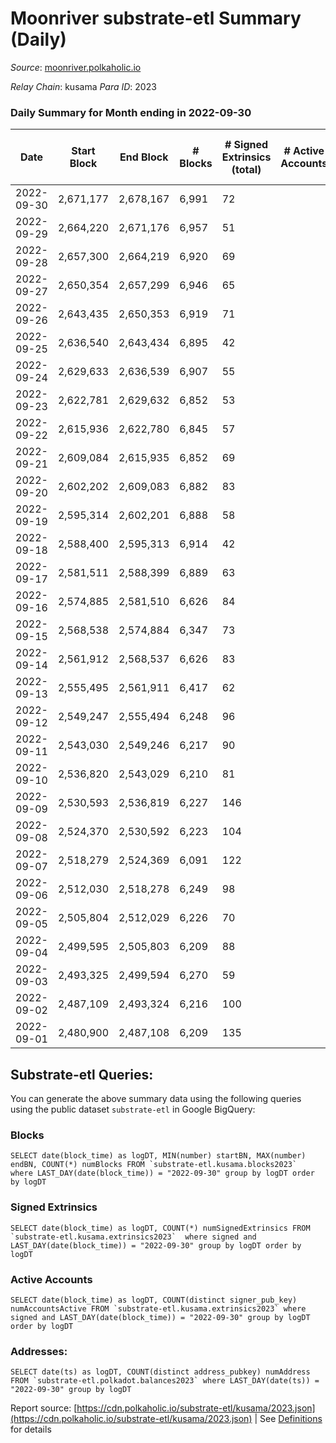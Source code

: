 # Moonriver substrate-etl Summary (Daily)

_Source_: [moonriver.polkaholic.io](https://moonriver.polkaholic.io)

*Relay Chain*: kusama
*Para ID*: 2023



### Daily Summary for Month ending in 2022-09-30


| Date | Start Block | End Block | # Blocks | # Signed Extrinsics (total) | # Active Accounts | # Passive | # New | # Addresses with Balances | # Events | # Transfers | # XCM Transfers In | # XCM Transfers Out |
| ---- | ----------- | --------- | -------- | --------------------------- | ----------------- | --------- | ----- | ------------------------- | -------- | ----------- | ------------------ | ------------------- |
| 2022-09-30 | 2,671,177 | 2,678,167 | 6,991  | 72 |  |  |  | 570,319 | 475,894 | 5,228 ($1,919,189.85) | 24 ($1,862.45) | 20 ($11,358.04) |
| 2022-09-29 | 2,664,220 | 2,671,176 | 6,957  | 51 |  |  |  |  | 513,877 | 10,513 ($6,443,629.63) | 51 ($66,914.30) | 42 ($45,673.70) |
| 2022-09-28 | 2,657,300 | 2,664,219 | 6,920  | 69 |  |  |  |  | 439,313 | 5,906 ($1,445,307.02) | 35 ($24,272.85) | 40 ($22,656.25) |
| 2022-09-27 | 2,650,354 | 2,657,299 | 6,946  | 65 |  |  |  |  | 456,083 | 6,431 ($4,658,515.17) | 38 ($10,931.73) | 47 ($71,691.90) |
| 2022-09-26 | 2,643,435 | 2,650,353 | 6,919  | 71 |  |  |  |  | 456,427 | 5,305 ($1,961,383.83) | 40 ($29,679.07) | 46 ($16,059.71) |
| 2022-09-25 | 2,636,540 | 2,643,434 | 6,895  | 42 |  |  |  |  | 465,358 | 4,635 ($1,155,870.64) | 31 ($39,512.81) | 26 ($16,765.83) |
| 2022-09-24 | 2,629,633 | 2,636,539 | 6,907  | 55 |  |  |  |  | 461,401 | 4,311 ($958,894.08) | 46 ($47,843.18) | 49 ($28,198.86) |
| 2022-09-23 | 2,622,781 | 2,629,632 | 6,852  | 53 |  |  |  |  | 528,696 | 6,147 ($4,549,250.91) | 31 ($73,795.73) | 57 ($56,810.13) |
| 2022-09-22 | 2,615,936 | 2,622,780 | 6,845  | 57 |  |  |  |  | 534,271 | 5,843 ($1,602,198.38) | 30 ($9,391.87) | 35 ($34,942.81) |
| 2022-09-21 | 2,609,084 | 2,615,935 | 6,852  | 69 |  |  |  |  | 572,582 | 8,084 ($2,317,598.84) | 38 ($7,447.88) | 79 ($103,547.43) |
| 2022-09-20 | 2,602,202 | 2,609,083 | 6,882  | 83 |  |  |  |  | 580,762 | 8,084 ($4,331,125.95) | 61 ($77,523.11) | 73 ($76,389.40) |
| 2022-09-19 | 2,595,314 | 2,602,201 | 6,888  | 58 |  |  |  | 565,428 | 618,900 | 7,826 ($3,082,337.88) | 50 ($98,803.00) | 82 ($75,739.24) |
| 2022-09-18 | 2,588,400 | 2,595,313 | 6,914  | 42 |  |  |  | 565,294 | 562,084 | 6,975 ($3,491,254.43) | 50 ($61,500.12) | 37 ($20,282.59) |
| 2022-09-17 | 2,581,511 | 2,588,399 | 6,889  | 63 |  |  |  | 565,185 | 510,406 | 5,775 ($4,525,255.52) | 35 ($55,865.09) | 35 ($213,310.00) |
| 2022-09-16 | 2,574,885 | 2,581,510 | 6,626  | 84 |  |  |  | 565,001 | 528,997 | 6,966 ($4,211,516.34) | 77 ($35,127.31) | 66 ($24,584.26) |
| 2022-09-15 | 2,568,538 | 2,574,884 | 6,347  | 73 |  |  |  | 564,597 | 507,889 | 6,931 ($5,421,850.28) | 39 ($77,260.89) | 25 ($75,645.59) |
| 2022-09-14 | 2,561,912 | 2,568,537 | 6,626  | 83 |  |  |  | 564,256 | 457,808 | 4,738 ($4,383,182.15) | 44 ($118,107.68) | 37 ($63,496.84) |
| 2022-09-13 | 2,555,495 | 2,561,911 | 6,417  | 62 |  |  |  | 564,184 | 514,052 | 7,321 ($5,787,658.84) | 80 ($166,683.31) | 70 ($107,775.80) |
| 2022-09-12 | 2,549,247 | 2,555,494 | 6,248  | 96 |  |  |  |  | 547,454 | 7,589 ($4,105,732.74) | 62 ($209,352.38) | 80 ($121,711.79) |
| 2022-09-11 | 2,543,030 | 2,549,246 | 6,217  | 90 |  |  |  |  | 495,673 | 8,020 ($3,118,527.75) | 35 ($228,192.81) | 62 ($64,130.86) |
| 2022-09-10 | 2,536,820 | 2,543,029 | 6,210  | 81 |  |  |  |  | 510,767 | 8,719 ($9,541,161.12) | 66 ($121,582.69) | 62 ($75,685.68) |
| 2022-09-09 | 2,530,593 | 2,536,819 | 6,227  | 146 |  |  |  | 564,069 | 531,846 | 9,426 ($3,599,874.95) | 32 ($90,562.58) | 66 ($26,637.84) |
| 2022-09-08 | 2,524,370 | 2,530,592 | 6,223  | 104 |  |  |  | 564,021 | 483,004 | 7,646 ($3,576,530.32) | 30 ($50,716.20) | 60 ($344,685.15) |
| 2022-09-07 | 2,518,279 | 2,524,369 | 6,091  | 122 |  |  |  |  | 527,386 | 8,016 ($2,976,540.93) | 58 ($61,117.16) | 61 ($48,467.38) |
| 2022-09-06 | 2,512,030 | 2,518,278 | 6,249  | 98 |  |  |  |  | 589,582 | 8,620 ($4,634,133.30) | 68 ($110,067.19) | 68 ($63,892.79) |
| 2022-09-05 | 2,505,804 | 2,512,029 | 6,226  | 70 |  |  |  |  | 491,145 | 6,125 ($3,110,068.53) | 43 ($47,340.98) | 53 ($27,848.41) |
| 2022-09-04 | 2,499,595 | 2,505,803 | 6,209  | 88 |  |  |  |  | 485,198 | 6,428 ($2,999,898.97) | 42 ($28,127.76) | 36 ($47,122.03) |
| 2022-09-03 | 2,493,325 | 2,499,594 | 6,270  | 59 |  |  |  |  | 455,521 | 5,304 ($2,032,667.92) | 29 ($9,185.75) | 26 ($42,356.88) |
| 2022-09-02 | 2,487,109 | 2,493,324 | 6,216  | 100 |  |  |  |  | 564,457 | 9,056 ($7,492,889.80) | 85 ($142,170.76) | 66 ($66,333.47) |
| 2022-09-01 | 2,480,900 | 2,487,108 | 6,209  | 135 |  |  |  |  | 491,747 | 5,638 ($3,831,751.13) | 73 ($74,774.01) | 58 ($82,686.73) |

## Substrate-etl Queries:
You can generate the above summary data using the following queries using the public dataset `substrate-etl` in Google BigQuery:


### Blocks
```
SELECT date(block_time) as logDT, MIN(number) startBN, MAX(number) endBN, COUNT(*) numBlocks FROM `substrate-etl.kusama.blocks2023`  where LAST_DAY(date(block_time)) = "2022-09-30" group by logDT order by logDT
```


### Signed Extrinsics
```
SELECT date(block_time) as logDT, COUNT(*) numSignedExtrinsics FROM `substrate-etl.kusama.extrinsics2023`  where signed and LAST_DAY(date(block_time)) = "2022-09-30" group by logDT order by logDT
```


### Active Accounts
```
SELECT date(block_time) as logDT, COUNT(distinct signer_pub_key) numAccountsActive FROM `substrate-etl.kusama.extrinsics2023` where signed and LAST_DAY(date(block_time)) = "2022-09-30" group by logDT order by logDT
```


### Addresses:
```
SELECT date(ts) as logDT, COUNT(distinct address_pubkey) numAddress FROM `substrate-etl.polkadot.balances2023` where LAST_DAY(date(ts)) = "2022-09-30" group by logDT
```



Report source: [https://cdn.polkaholic.io/substrate-etl/kusama/2023.json](https://cdn.polkaholic.io/substrate-etl/kusama/2023.json) | See [Definitions](/DEFINITIONS.md) for details
